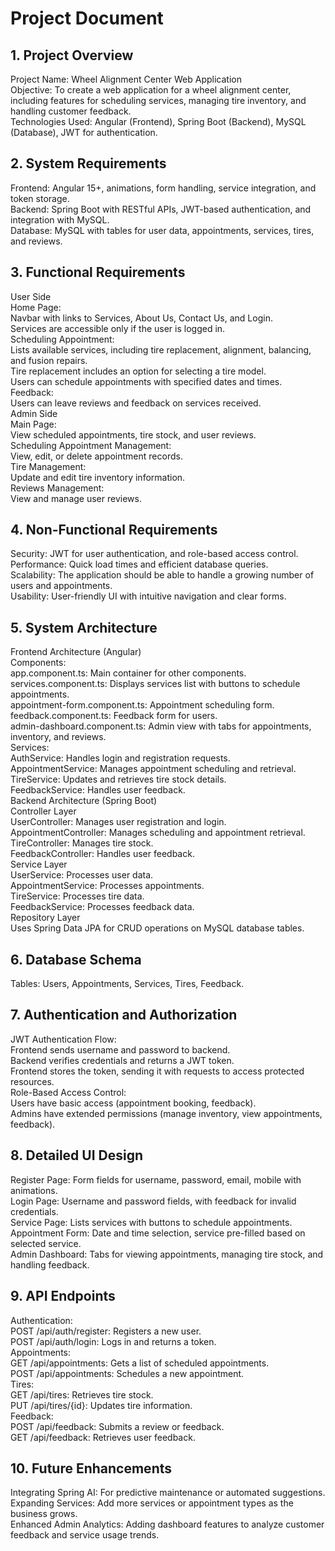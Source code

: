 # Project Document


## 1. Project Overview
Project Name: Wheel Alignment Center Web Application</br>
Objective: To create a web application for a wheel alignment center, including features for scheduling services, managing tire inventory, and handling customer feedback.</br>
Technologies Used: Angular (Frontend), Spring Boot (Backend), MySQL (Database), JWT for authentication.</br>

## 2. System Requirements
Frontend: Angular 15+, animations, form handling, service integration, and token storage.</br>
Backend: Spring Boot with RESTful APIs, JWT-based authentication, and integration with MySQL.</br>
Database: MySQL with tables for user data, appointments, services, tires, and reviews.</br>

## 3. Functional Requirements
User Side</br>
Home Page:</br>
Navbar with links to Services, About Us, Contact Us, and Login.</br>
Services are accessible only if the user is logged in.</br>
Scheduling Appointment:</br>
Lists available services, including tire replacement, alignment, balancing, and fusion repairs.</br>
Tire replacement includes an option for selecting a tire model.</br>
Users can schedule appointments with specified dates and times.</br>
Feedback:</br>
Users can leave reviews and feedback on services received.</br>
Admin Side</br>
Main Page:</br>
View scheduled appointments, tire stock, and user reviews.</br>
Scheduling Appointment Management:</br>
View, edit, or delete appointment records.</br>
Tire Management:</br>
Update and edit tire inventory information.</br>
Reviews Management:</br>
View and manage user reviews.</br>

## 4. Non-Functional Requirements
Security: JWT for user authentication, and role-based access control.</br>
Performance: Quick load times and efficient database queries.</br>
Scalability: The application should be able to handle a growing number of users and appointments.</br>
Usability: User-friendly UI with intuitive navigation and clear forms.</br>

## 5. System Architecture
Frontend Architecture (Angular)</br>
Components:</br>
app.component.ts: Main container for other components.</br>
services.component.ts: Displays services list with buttons to schedule appointments.</br>
appointment-form.component.ts: Appointment scheduling form.</br>
feedback.component.ts: Feedback form for users.</br>
admin-dashboard.component.ts: Admin view with tabs for appointments, inventory, and reviews.</br>
Services:</br>
AuthService: Handles login and registration requests.</br>
AppointmentService: Manages appointment scheduling and retrieval.</br>
TireService: Updates and retrieves tire stock details.</br>
FeedbackService: Handles user feedback.</br>
Backend Architecture (Spring Boot)</br>
Controller Layer</br>
UserController: Manages user registration and login.</br>
AppointmentController: Manages scheduling and appointment retrieval.</br>
TireController: Manages tire stock.</br>
FeedbackController: Handles user feedback.</br>
Service Layer</br>
UserService: Processes user data.</br>
AppointmentService: Processes appointments.</br>
TireService: Processes tire data.</br>
FeedbackService: Processes feedback data.</br>
Repository Layer</br>
Uses Spring Data JPA for CRUD operations on MySQL database tables.</br>

## 6. Database Schema
Tables: Users, Appointments, Services, Tires, Feedback.</br>

## 7. Authentication and Authorization
JWT Authentication Flow:</br>
Frontend sends username and password to backend.</br>
Backend verifies credentials and returns a JWT token.</br>
Frontend stores the token, sending it with requests to access protected resources.</br>
Role-Based Access Control:</br>
Users have basic access (appointment booking, feedback).</br>
Admins have extended permissions (manage inventory, view appointments, feedback).</br>

## 8. Detailed UI Design
Register Page: Form fields for username, password, email, mobile with animations.</br>
Login Page: Username and password fields, with feedback for invalid credentials.</br>
Service Page: Lists services with buttons to schedule appointments.</br>
Appointment Form: Date and time selection, service pre-filled based on selected service.</br>
Admin Dashboard: Tabs for viewing appointments, managing tire stock, and handling feedback.</br>

## 9. API Endpoints
Authentication:</br>
POST /api/auth/register: Registers a new user.</br>
POST /api/auth/login: Logs in and returns a token.</br>
Appointments:</br>
GET /api/appointments: Gets a list of scheduled appointments.</br>
POST /api/appointments: Schedules a new appointment.</br>
Tires:</br>
GET /api/tires: Retrieves tire stock.</br>
PUT /api/tires/{id}: Updates tire information.</br>
Feedback:</br>
POST /api/feedback: Submits a review or feedback.</br>
GET /api/feedback: Retrieves user feedback.</br>

## 10. Future Enhancements
Integrating Spring AI: For predictive maintenance or automated suggestions.</br>
Expanding Services: Add more services or appointment types as the business grows.</br>
Enhanced Admin Analytics: Adding dashboard features to analyze customer feedback and service usage trends.</br>


